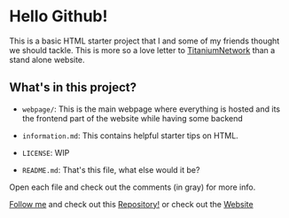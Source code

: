# Hello Github!

This is a basic HTML starter project that I and some of my friends thought we should tackle. This is more so a love letter to [TitaniumNetwork](https://github.com/titaniumnetwork-dev) than a stand alone website.

## What's in this project?

- `webpage/`: This is the main webpage where everything is hosted and its the frontend part of the website while having some backend

- `information.md`: This contains helpful starter tips on HTML.

- `LICENSE`: WIP

- `README.md`: That's this file, what else would it be?

Open each file and check out the comments (in gray) for more info.

[Follow me](https://github.com/KuglBltz/) and check out this [Repository!](https://github.com/KuglBltz/lunar-eclipse) or check out the [Website](https://www.lunar-eclipse.gq/)
